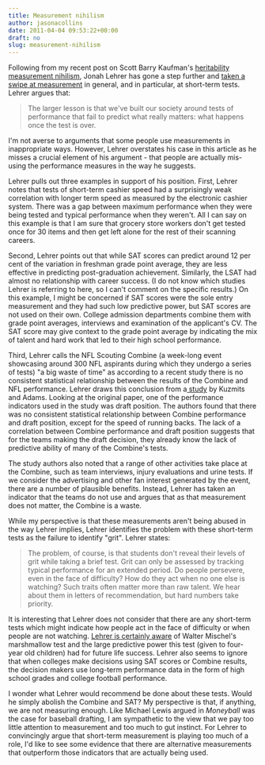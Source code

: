 ```yaml
---
title: Measurement nihilism
author: jasonacollins
date: 2011-04-04 09:53:22+00:00
draft: no
slug: measurement-nihilism
---
```


Following from my recent post on Scott Barry Kaufman's [heritability measurement nihilism](https://jasoncollins.blog/the-heritability-debate-again/), Jonah Lehrer has gone a step further and [taken a swipe at measurement](http://online.wsj.com/article/SB10001424052748704471904576230931647955902.html) in general, and in particular, at short-term tests. Lehrer argues that:


<blockquote>The larger lesson is that we've built our society around tests of performance that fail to predict what really matters: what happens once the test is over.</blockquote>


I'm not averse to arguments that some people use measurements in inappropriate ways. However, Lehrer overstates his case in this article as he misses a crucial element of his argument - that people are actually mis-using the performance measures in the way he suggests.

Lehrer pulls out three examples in support of his position. First, Lehrer notes that tests of short-term cashier speed had a surprisingly weak correlation with longer term speed as measured by the electronic cashier system. There was a gap between maximum performance when they were being tested and typical performance when they weren't. All I can say on this example is that I am sure that grocery store workers don't get tested once for 30 items and then get left alone for the rest of their scanning careers.

Second, Lehrer points out that while SAT scores can predict around 12 per cent of the variation in freshman grade point average, they are less effective in predicting post-graduation achievement. Similarly, the LSAT had almost no relationship with career success. (I do not know which studies Lehrer is referring to here, so I can't comment on the specific results.) On this example, I might be concerned if SAT scores were the sole entry measurement and they had such low predictive power, but SAT scores are not used on their own. College admission departments combine them with grade point averages, interviews and examination of the applicant's CV. The SAT score may give context to the grade point average by indicating the mix of talent and hard work that led to their high school performance.

Third, Lehrer calls the NFL Scouting Combine (a week-long event showcasing around 300 NFL aspirants during which they undergo a series of tests) "a big waste of time" as according to a recent study there is no consistent statistical relationship between the results of the Combine and NFL performance. Lehrer draws this conclusion from a[ study](http://doi.org/10.1519/JSC.0b013e318185f09d) by Kuzmits and Adams. Looking at the original paper, one of the performance indicators used in the study was draft position. The authors found that there was no consistent statistical relationship between Combine performance and draft position, except for the speed of running backs. The lack of a correlation between Combine performance and draft position suggests that for the teams making the draft decision, they already know the lack of predictive ability of many of the Combine's tests.

The study authors also noted that a range of other activities take place at the Combine, such as team interviews, injury evaluations and urine tests. If we consider the advertising and other fan interest generated by the event, there are a number of plausible benefits. Instead, Lehrer has taken an indicator that the teams do not use and argues that as that measurement does not matter, the Combine is a waste.

While my perspective is that these measurements aren't being abused in the way Lehrer implies, Lehrer identifies the problem with these short-term tests as the failure to identify "grit". Lehrer states:


<blockquote>The problem, of course, is that students don't reveal their levels of grit while taking a brief test. Grit can only be assessed by tracking typical performance for an extended period. Do people persevere, even in the face of difficulty? How do they act when no one else is watching? Such traits often matter more than raw talent. We hear about them in letters of recommendation, but hard numbers take priority.</blockquote>


It is interesting that Lehrer does not consider that there are any short-term tests which might indicate how people act in the face of difficulty or when people are not watching. [Lehrer is certainly aware](http://www.newyorker.com/reporting/2009/05/18/090518fa_fact_lehrer) of Walter Mischel's marshmallow test and the large predictive power this test (given to four-year old children) had for future life success. Lehrer also seems to ignore that when colleges make decisions using SAT scores or Combine results, the decision makers use long-term performance data in the form of high school grades and college football performance.

I wonder what Lehrer would recommend be done about these tests. Would he simply abolish the Combine and SAT? My perspective is that, if anything, we are not measuring enough. Like Michael Lewis argued in *Moneyball* was the case for baseball drafting, I am sympathetic to the view that we pay too little attention to measurement and too much to gut instinct. For Lehrer to convincingly argue that short-term measurement is playing too much of a role, I'd like to see some evidence that there are alternative measurements that outperform those indicators that are actually being used.
